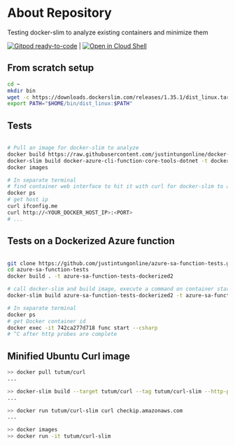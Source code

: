 # About Repository

Testing docker-slim to analyze existing containers and minimize them

[![Gitpod ready-to-code](https://img.shields.io/badge/Gitpod-ready--to--code-blue?logo=gitpod)](https://gitpod.io/#https://github.com/justintungonline/docker-slim-tests) |
[![Open in Cloud Shell](https://gstatic.com/cloudssh/images/open-btn.svg)](https://ssh.cloud.google.com/cloudshell/editor?cloudshell_git_repo=https%3A%2F%2Fgithub.com%2Fjustintungonline%2Fdocker-slim-tests)

## From scratch setup

```sh
cd ~
mkdir bin
wget -c https://downloads.dockerslim.com/releases/1.35.1/dist_linux.tar.gz -O - | tar -xz -C ~/bin
export PATH="$HOME/bin/dist_linux:$PATH"
```

## Tests

```sh

# Pull an image for docker-slim to analyze
docker build https://raw.githubusercontent.com/justintungonline/docker-azure-cli-function-core-tools-dotnet/main/Dockerfile -t docker-azure-cli-function-core-tools-dotnet
docker-slim build docker-azure-cli-function-core-tools-dotnet -t docker-azure-cli-function-core-tools-dotnet-slim
docker images

# In separate terminal
# find container web interface to hit it with curl for docker-slim to analyze
docker ps
# get host ip
curl ifconfig.me
curl http://<YOUR_DOCKER_HOST_IP>:<PORT>
# ...

```

## Tests on a Dockerized Azure function

```sh

git clone https://github.com/justintungonline/azure-sa-function-tests.git
cd azure-sa-function-tests
docker build . -t azure-sa-function-tests-dockerized2

# call docker-slim and build image, execute a command on container start up, probe with get as localhost:port/api.HttpExample, wait for a timeout before stopping the container
docker-slim build azure-sa-function-tests-dockerized2 -t azure-sa-function-tests-dockerized2-slim --http-probe-cmd /api/HttpExample --exec "func start --csharp" --continue-after timeout

# In separate terminal
docker ps
# get Docker container id
docker exec -it 742ca277d718 func start --csharp
# ^C after http probes are complete

```

## Minified Ubuntu Curl image

```sh
>> docker pull tutum/curl
...

>> docker-slim build --target tutum/curl --tag tutum/curl-slim --http-probe=false --exec "curl checkip.amazonaws.com"
...

>> docker run tutum/curl-slim curl checkip.amazonaws.com
...

>> docker images
>> docker run -it tutum/curl-slim
